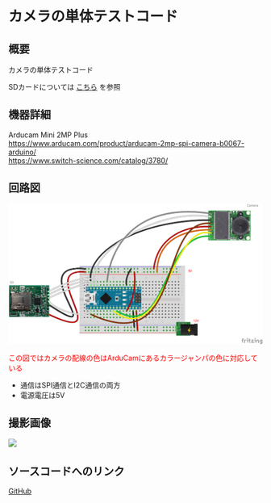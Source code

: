 # カメラの単体テストコード
## 概要
カメラの単体テストコード

SDカードについては
[こちら](../Test_SD)
を参照


## 機器詳細
Arducam Mini 2MP Plus  
https://www.arducam.com/product/arducam-2mp-spi-camera-b0067-arduino/  
https://www.switch-science.com/catalog/3780/


## 回路図
![](../../Schematic/PNG/Camera2_SD.png)

<span style="color: red; "> この図ではカメラの配線の色はArduCamにあるカラージャンパの色に対応している </span>
+ 通信はSPI通信とI2C通信の両方
+ 電源電圧は5V

## 撮影画像
![](./D010_001.JPG)

## ソースコードへのリンク
[GitHub](https://github.com/meltingrabbit/CanSatForHighSchoolStudents/tree/master/Arduino/Test_Camera2)

